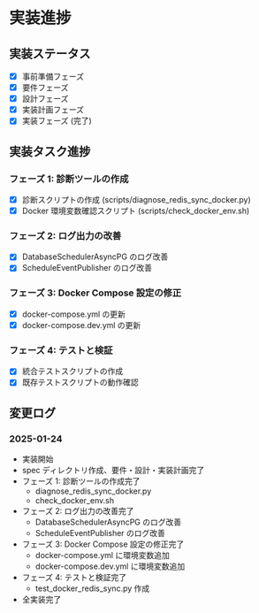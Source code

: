 # 実装進捗

## 実装ステータス

- [x] 事前準備フェーズ
- [x] 要件フェーズ  
- [x] 設計フェーズ
- [x] 実装計画フェーズ
- [x] 実装フェーズ (完了)

## 実装タスク進捗

### フェーズ 1: 診断ツールの作成
- [x] 診断スクリプトの作成 (scripts/diagnose_redis_sync_docker.py)
- [x] Docker 環境変数確認スクリプト (scripts/check_docker_env.sh)

### フェーズ 2: ログ出力の改善
- [x] DatabaseSchedulerAsyncPG のログ改善
- [x] ScheduleEventPublisher のログ改善

### フェーズ 3: Docker Compose 設定の修正
- [x] docker-compose.yml の更新
- [x] docker-compose.dev.yml の更新

### フェーズ 4: テストと検証
- [x] 統合テストスクリプトの作成
- [x] 既存テストスクリプトの動作確認

## 変更ログ

### 2025-01-24
- 実装開始
- spec ディレクトリ作成、要件・設計・実装計画完了
- フェーズ 1: 診断ツールの作成完了
  - diagnose_redis_sync_docker.py
  - check_docker_env.sh
- フェーズ 2: ログ出力の改善完了
  - DatabaseSchedulerAsyncPG のログ改善
  - ScheduleEventPublisher のログ改善
- フェーズ 3: Docker Compose 設定の修正完了
  - docker-compose.yml に環境変数追加
  - docker-compose.dev.yml に環境変数追加
- フェーズ 4: テストと検証完了
  - test_docker_redis_sync.py 作成
- 全実装完了